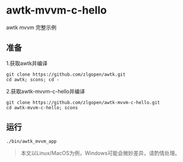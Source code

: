 # awtk-mvvm-c-hello

awtk mvvm 完整示例

## 准备

1.获取awtk并编译

```
git clone https://github.com/zlgopen/awtk.git
cd awtk; scons; cd -
```

2.获取awtk-mvvm-c-hello并编译
```
git clone https://github.com/zlgopen/awtk-mvvm-c-hello.git
cd awtk-mvvm-c-hello; scons
```

## 运行

```
./bin/awtk_mvvm_app
```


> 本文以Linux/MacOS为例，Windows可能会微妙差异，请酌情处理。
